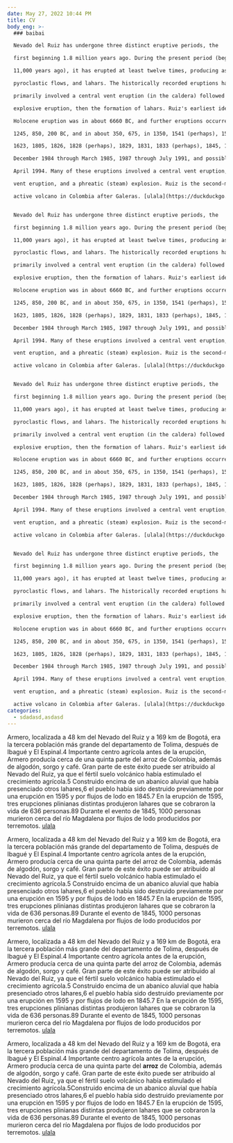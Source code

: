 ```yaml
---
date: May 27, 2022 10:44 PM
title: CV
body_eng: >-
  ### baibai

  Nevado del Ruiz has undergone three distinct eruptive periods, the

  first beginning 1.8 million years ago. During the present period (beginning

  11,000 years ago), it has erupted at least twelve times, producing ashfalls,

  pyroclastic flows, and lahars. The historically recorded eruptions have

  primarily involved a central vent eruption (in the caldera) followed by an

  explosive eruption, then the formation of lahars. Ruiz's earliest identifiedasda

  Holocene eruption was in about 6660 BC, and further eruptions occurred around

  1245, 850, 200 BC, and in about 350, 675, in 1350, 1541 (perhaps), 1570, 1595,

  1623, 1805, 1826, 1828 (perhaps), 1829, 1831, 1833 (perhaps), 1845, 1916,

  December 1984 through March 1985, 1987 through July 1991, and possibly in

  April 1994. Many of these eruptions involved a central vent eruption, a flank

  vent eruption, and a phreatic (steam) explosion. Ruiz is the second-most

  active volcano in Colombia after Galeras. [ulala](https://duckduckgo.com)


  Nevado del Ruiz has undergone three distinct eruptive periods, the

  first beginning 1.8 million years ago. During the present period (beginning

  11,000 years ago), it has erupted at least twelve times, producing ashfalls,

  pyroclastic flows, and lahars. The historically recorded eruptions have

  primarily involved a central vent eruption (in the caldera) followed by an

  explosive eruption, then the formation of lahars. Ruiz's earliest identified

  Holocene eruption was in about 6660 BC, and further eruptions occurred around

  1245, 850, 200 BC, and in about 350, 675, in 1350, 1541 (perhaps), 1570, 1595,

  1623, 1805, 1826, 1828 (perhaps), 1829, 1831, 1833 (perhaps), 1845, 1916,

  December 1984 through March 1985, 1987 through July 1991, and possibly in

  April 1994. Many of these eruptions involved a central vent eruption, a flank

  vent eruption, and a phreatic (steam) explosion. Ruiz is the second-most

  active volcano in Colombia after Galeras. [ulala](https://duckduckgo.com)


  Nevado del Ruiz has undergone three distinct eruptive periods, the

  first beginning 1.8 million years ago. During the present period (beginning

  11,000 years ago), it has erupted at least twelve times, producing ashfalls,

  pyroclastic flows, and lahars. The historically recorded eruptions have

  primarily involved a central vent eruption (in the caldera) followed by an

  explosive eruption, then the formation of lahars. Ruiz's earliest identified

  Holocene eruption was in about 6660 BC, and further eruptions occurred around

  1245, 850, 200 BC, and in about 350, 675, in 1350, 1541 (perhaps), 1570, 1595,

  1623, 1805, 1826, 1828 (perhaps), 1829, 1831, 1833 (perhaps), 1845, 1916,

  December 1984 through March 1985, 1987 through July 1991, and possibly in

  April 1994. Many of these eruptions involved a central vent eruption, a flank

  vent eruption, and a phreatic (steam) explosion. Ruiz is the second-most

  active volcano in Colombia after Galeras. [ulala](https://duckduckgo.com)


  Nevado del Ruiz has undergone three distinct eruptive periods, the

  first beginning 1.8 million years ago. During the present period (beginning

  11,000 years ago), it has erupted at least twelve times, producing ashfalls,

  pyroclastic flows, and lahars. The historically recorded eruptions have

  primarily involved a central vent eruption (in the caldera) followed by an

  explosive eruption, then the formation of lahars. Ruiz's earliest identified

  Holocene eruption was in about 6660 BC, and further eruptions occurred around

  1245, 850, 200 BC, and in about 350, 675, in 1350, 1541 (perhaps), 1570, 1595,

  1623, 1805, 1826, 1828 (perhaps), 1829, 1831, 1833 (perhaps), 1845, 1916,

  December 1984 through March 1985, 1987 through July 1991, and possibly in

  April 1994. Many of these eruptions involved a central vent eruption, a flank

  vent eruption, and a phreatic (steam) explosion. Ruiz is the second-most

  active volcano in Colombia after Galeras. [ulala](https://duckduckgo.com)
categories:
  - sdadasd,asdasd
---
```

Armero, localizada a 48 km del Nevado del Ruiz y a 169 km de Bogotá, era la tercera población más grande del departamento de Tolima, después de Ibagué y El Espinal.4​ Importante centro agrícola antes de la erupción, Armero producía cerca de una quinta parte del arroz de Colombia, además de algodón, sorgo y café. Gran parte de este éxito puede ser atribuido al Nevado del Ruiz, ya que el fértil suelo volcánico había estimulado el crecimiento agrícola.5​ Construido encima de un abanico aluvial que había presenciado otros lahares,6​ el pueblo había sido destruido previamente por una erupción en 1595 y por flujos de lodo en 1845.7​ En la erupción de 1595, tres erupciones plinianas distintas produjeron lahares que se cobraron la vida de 636 personas.8​9​ Durante el evento de 1845, 1000 personas murieron cerca del río Magdalena por flujos de lodo producidos por terremotos. [ulala](https://duckduckgo.com)

Armero, localizada a 48 km del Nevado del Ruiz y a 169 km de Bogotá, era la tercera población más grande del departamento de Tolima, después de Ibagué y El Espinal.4​ Importante centro agrícola antes de la erupción, Armero producía cerca de una quinta parte del arroz de Colombia, además de algodón, sorgo y café. Gran parte de este éxito puede ser atribuido al Nevado del Ruiz, ya que el fértil suelo volcánico había estimulado el crecimiento agrícola.5​ Construido encima de un abanico aluvial que había presenciado otros lahares,6​ el pueblo había sido destruido previamente por una erupción en 1595 y por flujos de lodo en 1845.7​ En la erupción de 1595, tres erupciones plinianas distintas produjeron lahares que se cobraron la vida de 636 personas.8​9​ Durante el evento de 1845, 1000 personas murieron cerca del río Magdalena por flujos de lodo producidos por terremotos. [ulala](https://duckduckgo.com)

Armero, localizada a 48 km del Nevado del Ruiz y a 169 km de Bogotá, era la tercera población más grande del departamento de Tolima, después de Ibagué y El Espinal.4​ Importante centro agrícola antes de la erupción, Armero producía cerca de una quinta parte del arroz de Colombia, además de algodón, sorgo y café. Gran parte de este éxito puede ser atribuido al Nevado del Ruiz, ya que el fértil suelo volcánico había estimulado el crecimiento agrícola.5​ Construido encima de un abanico aluvial que había presenciado otros lahares,6​ el pueblo había sido destruido previamente por una erupción en 1595 y por flujos de lodo en 1845.7​ En la erupción de 1595, tres erupciones plinianas distintas produjeron lahares que se cobraron la vida de 636 personas.8​9​ Durante el evento de 1845, 1000 personas murieron cerca del río Magdalena por flujos de lodo producidos por terremotos. [ulala](https://duckduckgo.com)


Armero, localizada a 48 km del Nevado del Ruiz y a 169 km de Bogotá, era la tercera población más grande del departamento de Tolima, después de Ibagué y El Espinal.4​ Importante centro agrícola antes de la erupción, Armero producía cerca de una quinta parte del **arroz** de Colombia, además de algodón, sorgo y café. Gran parte de este éxito puede ser atribuido al Nevado del Ruiz, ya que el fértil suelo volcánico había estimulado el crecimiento agrícola.5​ Construido encima de un abanico aluvial que había presenciado otros lahares,6​ el pueblo había sido destruido previamente por una erupción en 1595 y por flujos de lodo en 1845.7​ En la erupción de 1595, tres erupciones plinianas distintas produjeron lahares que se cobraron la vida de 636 personas.8​9​ Durante el evento de 1845, 1000 personas murieron cerca del río Magdalena por flujos de lodo producidos por terremotos. [ulala](https://duckduckgo.com)